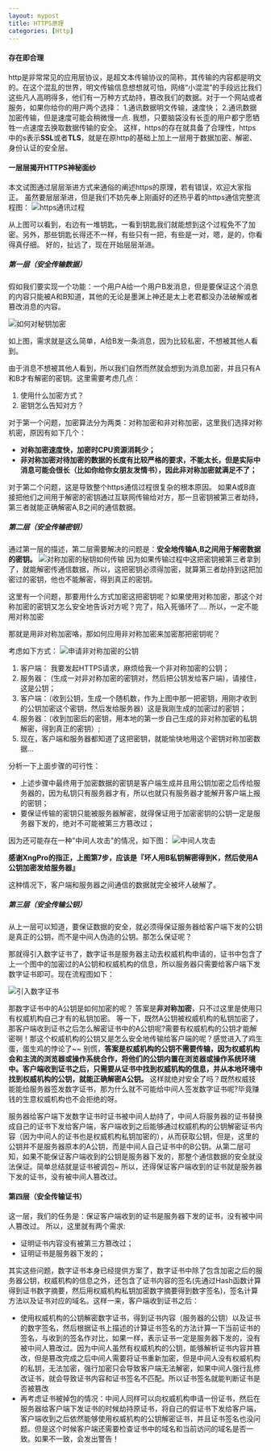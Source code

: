 ```yaml
---
layout: mypost
title: HTTPS原理
categories: [Http]
---
```


#### 存在即合理

http是非常常见的应用层协议，是超文本传输协议的简称，其传输的内容都是明文的。在这个混乱的世界，明文传输信息想想就可怕，网络“小混混”的手段远比我们这些凡人高明得多，他们有一万种方式劫持，篡改我们的数据。对于一个网站或者服务，如果你给你的用户两个选择：
1.通讯数据明文传输，速度快；
2.通讯数据加密传输，但是速度可能会稍微慢一点.
我想，只要脑袋没有长歪的用户都宁愿牺牲一点速度去换取数据传输的安全。
这样，https的存在就具备了合理性，https中的s表示**SSL**或者**TLS**，就是在原http的基础上加上一层用于数据加密、解密、身份认证的安全层。

#### 一层层揭开HTTPS神秘面纱

本文试图通过层层渐进方式来通俗的阐述https的原理，若有错误，欢迎大家指正。
虽然要层层渐进，但是我们不妨先奉上刚画好的还热乎着的https通信完整流程图：
![https通讯过程](https1.png)

从上图可以看到，右边有一堆钥匙，一看到钥匙我们就能想到这个过程免不了加密。另外，那些钥匙长得还不一样，有些只有一把，有些是一对，嗯，是的，你看得真仔细。
好的，扯远了，现在开始层层渐进。

##### 第一层（安全传输数据）

假如我们要实现一个功能：一个用户A给一个用户B发消息，但是要保证这个消息的内容只能被A和B知道，其他的无论是墨渊上神还是太上老君都没办法破解或者篡改消息的内容。

![如何对秘钥加密](https2.png)

如上图，需求就是这么简单，A给B发一条消息，因为比较私密，不想被其他人看到。

由于消息不想被其他人看到，所以我们自然而然就会想到为消息加密，并且只有A和B才有解密的密钥。这里需要考虑几点：
1. 使用什么加密方式？
2. 密钥怎么告知对方？

对于第一个问题，加密算法分为两类：对称加密和非对称加密，这里我们选择对称机密，原因有如下几个：
- **对称加密速度快，加密时CPU资源消耗少；**
- **非对称加密对待加密的数据的长度有比较严格的要求，不能太长，但是实际中消息可能会很长（比如你给你女朋友发情书），因此非对称加密就满足不了；**

对于第二个问题，这是导致整个https通信过程很复杂的根本原因。
如果A或B直接把他们之间用于解密的密钥通过互联网传输给对方，那一旦密钥被第三者劫持，第三者就能正确解密A,B之间的通信数据。
##### 第二层（安全传输密钥）
通过第一层的描述，第二层需要解决的问题是：**安全地传输A,B之间用于解密数据的密钥。**
![对称加密的秘钥如何传输](https5.png)
因为如果传输过程中这把密钥被第三者拿到了，就能解密传通信数据，所以，这把密钥必须得加密，就算第三者劫持到这把加密过的密钥，他也不能解密，得到真正的密钥。

这里有一个问题，那要用什么方式加密这把密钥呢？如果使用对称加密，那这个对称加密的密钥又怎么安全地告诉对方呢？完了，陷入死循环了.... 所以，一定不能用对称加密

那就是用非对称加密咯，那如何应用非对称加密来加密那把密钥呢？

考虑如下方式：
![申请非对称加密的公钥](https3.png)
1. 客户端： 我要发起HTTPS请求，麻烦给我一个非对称加密的公钥；
2. 服务器： (生成一对非对称加密的密钥对，然后把公钥发给客户端)，请接住，这是公钥；
3. 客户端：（收到公钥，生成一个随机数，作为上图中那一把密钥，用刚才收到的公钥加密这个密钥，然后发给服务器）这是我刚生成的加密过的密钥；
4. 服务器：（收到加密后的密钥，用本地的第一步自己生成的非对称加密的私钥解密，得到真正的密钥）;
5. 现在，客户端和服务器都知道了这把密钥，就能愉快地用这个密钥对称加密数据...

分析一下上面步骤的可行性：
- 上述步骤中最终用于加密数据的密钥是客户端生成并且用公钥加密之后传给服务器的，因为私钥只有服务器才有，所以也就只有服务器才能解开客户端上报的密钥；
- 要保证传输的密钥只能被服务器解密，就得保证用于加密密钥的公钥一定是服务器下发的，绝对不可能被第三方篡改过；

因为还可能存在一种"中间人攻击"的情况，如下图：
![中间人攻击](https4.png)

**感谢XngPro的指正，上图第7步，应该是『坏人用B私钥解密得到K，然后使用A公钥加密发给服务器』**

这种情况下，客户端和服务器之间通信的数据就完全被坏人破解了。

##### 第三层（安全传输公钥）

从上一层可以知道，要保证数据的安全，就必须得保证服务器给客户端下发的公钥是真正的公钥，而不是中间人伪造的公钥。那怎么保证呢？

那就得引入数字证书了，数字证书是服务器主动去权威机构申请的，证书中包含了上一个图中的加密过的A公钥和权威机构的信息，所以服务器只需要给客户端下发数字证书即可。现在流程图如下：

![引入数字证书](https6.png)

那数字证书中的A公钥是如何加密的呢？
答案是**非对称加密**，只不过这里是使用只有权威机构自己才有的私钥加密。
等一下，既然A公钥被权威机构的私钥加密了，那客户端收到证书之后怎么解密证书中的A公钥呢?需要有权威机构的公钥才能解密啊！那这个权威机构的公钥又是怎么安全地传输给客户端的呢？感觉进入了鸡生蛋，蛋生鸡的悖论了~~
别慌，**答案是权威机构的公钥不需要传输，因为权威机构会和主流的浏览器或操作系统合作，将他们的公钥内置在浏览器或操作系统环境中。客户端收到证书之后，只需要从证书中找到权威机构的信息，并从本地环境中找到权威机构的公钥，就能正确解密A公钥。**
这样就绝对安全了吗？既然权威技能能给服务器签发数字证书，那为什么就不可能给中间人签发数字证书呢?毕竟赚钱的生意权威机构也不会拒绝的呀。

服务器给客户端下发数字证书时证书被中间人劫持了，中间人将服务器的证书替换成自己的证书下发给客户端，客户端收到之后能够通过权威机构的公钥解密证书内容（因为中间人的证书也是权威机构私钥加密的），从而获取公钥，但是，这里的公钥并不是服务器原本的A公钥，而是中间人自己证书中的B公钥。从第二层可知，如果不能保证客户端收到的公钥是服务器下发的，那整个通信数据的安全就没法保证。简单总结就是证书被调包~
所以，还得保证客户端收到的证书就是服务器下发的证书，没有被中间人篡改过。

#### 第四层（安全传输证书）

这一层，我们的任务是：保证客户端收到的证书是服务器下发的证书，没有被中间人篡改过。
所以，这里就有两个需求:
- 证明证书内容没有被第三方篡改过；
- 证明证书是服务器下发的；

其实这些问题，数字证书本身已经提供方案了，数字证书中除了包含加密之后的服务器公钥，权威机构的信息之外，还包含了证书内容的签名(先通过Hash函数计算得到证书数字摘要，然后用权威机构私钥加密数字摘要得到数字签名)，签名计算方法以及证书对应的域名。这样一来，客户端收到证书之后：
- 使用权威机构的公钥解密数字证书，得到证书内容（服务器的公钥）以及证书的数字签名，然后根据证书上描述的计算证书签名的方法计算一下当前证书的签名，与收到的签名作对比，如果一样，表示证书一定是服务器下发的，没有被中间人篡改过。因为中间人虽然有权威机构的公钥，能够解析证书内容并篡改，但是篡改完成之后中间人需要将证书重新加密，但是中间人没有权威机构的私钥，无法加密，强行加密只会导致客户端无法解密，如果中间人强行乱修改证书，就会导致证书内容和证书签名不匹配。所以证书签名就能判断证书是否被篡改
- 再考虑证书被掉包的情况：中间人同样可以向权威机构申请一份证书，然后在服务器给客户端下发证书的时候劫持原证书，将自己的假证书下发给客户端，客户端收到之后依然能够使用权威机构的公钥解密证书，并且证书签名也没问题。但是这个时候客户端还需要检查证书中的域名和当前访问的域名是否一致。如果不一致，会发出警告！
